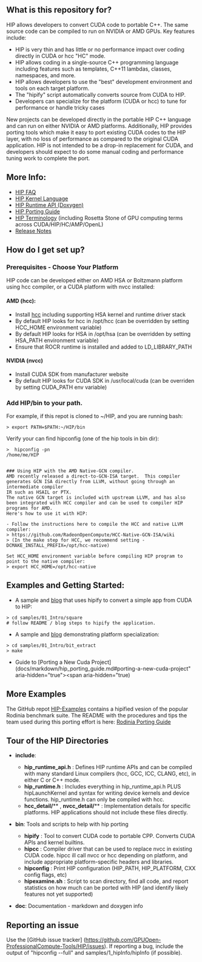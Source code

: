 ## What is this repository for? ###

HIP allows developers to convert CUDA code to portable C++.  The same source code can be compiled to run on NVIDIA or AMD GPUs. 
Key features include:

* HIP is very thin and has little or no performance impact over coding directly in CUDA or hcc "HC" mode.
* HIP allows coding in a single-source C++ programming language including features such as templates, C++11 lambdas, classes, namespaces, and more.
* HIP allows developers to use the "best" development environment and tools on each target platform.
* The "hipify" script automatically converts source from CUDA to HIP.
* Developers can specialize for the platform (CUDA or hcc) to tune for performance or handle tricky cases 

New projects can be developed directly in the portable HIP C++ language and can run on either NVIDIA or AMD platforms.  Additionally, HIP provides porting tools which make it easy to port existing CUDA codes to the HIP layer, with no loss of performance as compared to the original CUDA application.  HIP is not intended to be a drop-in replacement for CUDA, and developers should expect to do some manual coding and performance tuning work to complete the port.

## More Info:
- [HIP FAQ](docs/markdown/hip_faq.md)
- [HIP Kernel Language](docs/markdown/hip_kernel_language.md)
- [HIP Runtime API (Doxygen)](http://gpuopen-professionalcompute-tools.github.io/HIP)
- [HIP Porting Guide](docs/markdown/hip_porting_guide.md)
- [HIP Terminology](docs/markdown/hip_terms.md) (including Rosetta Stone of GPU computing terms across CUDA/HIP/HC/AMP/OpenL)
- [Release Notes](RELEASE.md)


## How do I get set up?

### Prerequisites - Choose Your Platform
HIP code can be developed either on AMD HSA or Boltzmann platform using hcc compiler, or a CUDA platform with nvcc installed:

#### AMD (hcc):

* Install [hcc](https://bitbucket.org/multicoreware/hcc/wiki/Home) including supporting HSA kernel and runtime driver stack 
* By default HIP looks for hcc in /opt/hcc (can be overridden by setting HCC_HOME environment variable)
* By default HIP looks for HSA in /opt/hsa (can be overridden by setting HSA_PATH environment variable) 
* Ensure that ROCR runtime is installed and added to LD_LIBRARY_PATH
   
#### NVIDIA (nvcc)
* Install CUDA SDK from manufacturer website
* By default HIP looks for CUDA SDK in /usr/local/cuda (can be overriden by setting CUDA_PATH env variable)

### Add HIP/bin to your path.
For example, if this repot is cloned to ~/HIP, and you are running bash:
```
> export PATH=$PATH:~/HIP/bin
```
Verify your can find hipconfig (one of the hip tools in bin dir):
```
>  hipconfig -pn
/home/me/HIP


### Using HIP with the AMD Native-GCN compiler.
AMD recently released a direct-to-GCN-ISA target.  This compiler generates GCN ISA directly from LLVM, without going through an intermediate compiler 
IR such as HSAIL or PTX.
The native GCN target is included with upstream LLVM, and has also been integrated with HCC compiler and can be used to compiler HIP programs for AMD.
Here's how to use it with HIP:

- Follow the instructions here to compile the HCC and native LLVM compiler:
> https://github.com/RadeonOpenCompute/HCC-Native-GCN-ISA/wiki
> (In the make step for HCC, we recommend setting -DCMAKE_INSTALL_PREFIX=/opt/hcc-native)

Set HCC_HOME environment variable before compiling HIP program to point to the native compiler:
> export HCC_HOME=/opt/hcc-native
```

## Examples and Getting Started:

* A sample and [blog](http://gpuopen.com/hip-to-be-squared-an-introductory-hip-tutorial) that uses hipify to convert a simple app from CUDA to HIP:

 
```shell
> cd samples/01_Intro/square
# follow README / blog steps to hipify the application.
```

* A sample and [blog](http://gpuopen.com/platform-aware-coding-inside-hip/) demonstrating platform specialization:
```shell
> cd samples/01_Intro/bit_extract
> make
```

* Guide to [Porting a New Cuda Project](docs/markdown/hip_porting_guide.md#porting-a-new-cuda-project" aria-hidden="true"><span aria-hidden="true)

 
## More Examples
The GitHub repot [HIP-Examples](https://github.com/GPUOpen-ProfessionalCompute-Tools/HIP-Examples.git) contains a hipified vesion of the popular Rodinia benchmark suite.
The README with the procedures and tips the team used during this porting effort is here: [Rodinia Porting Guide](https://github.com/GPUOpen-ProfessionalCompute-Tools/HIP-Examples/blob/master/rodinia_3.0/hip/README.hip_porting)

## Tour of the HIP Directories
* **include**: 
    * **hip_runtime_api.h** : Defines HIP runtime APIs and can be compiled with many standard Linux compilers (hcc, GCC, ICC, CLANG, etc), in either C or C++ mode.
    * **hip_runtime.h** : Includes everything in hip_runtime_api.h PLUS hipLaunchKernel and syntax for writing device kernels and device functions.  hip_runtime.h can only be compiled with hcc.
    * **hcc_detail/**** , **nvcc_detail/**** : Implementation details for specific platforms.  HIP applications should not include these files directly.
    
* **bin**: Tools and scripts to help with hip porting
    * **hipify** : Tool to convert CUDA code to portable CPP.  Converts CUDA APIs and kernel builtins.  
    * **hipcc** : Compiler driver that can be used to replace nvcc in existing CUDA code.  hipcc ill call nvcc or hcc depending on platform, and include appropriate platform-specific headers and libraries.
    * **hipconfig** : Print HIP configuration (HIP_PATH, HIP_PLATFORM, CXX config flags, etc)
    * **hipexamine.sh** : Script to scan directory, find all code, and report statistics on how much can be ported with HIP (and identify likely features not yet supported)

* **doc**: Documentation - markdown and doxygen info

## Reporting an issue
Use the [GitHub issue tracker] (https://github.com/GPUOpen-ProfessionalCompute-Tools/HIP/issues).
If reporting a bug, include the output of "hipconfig --full" and samples/1_hipInfo/hipInfo (if possible).

